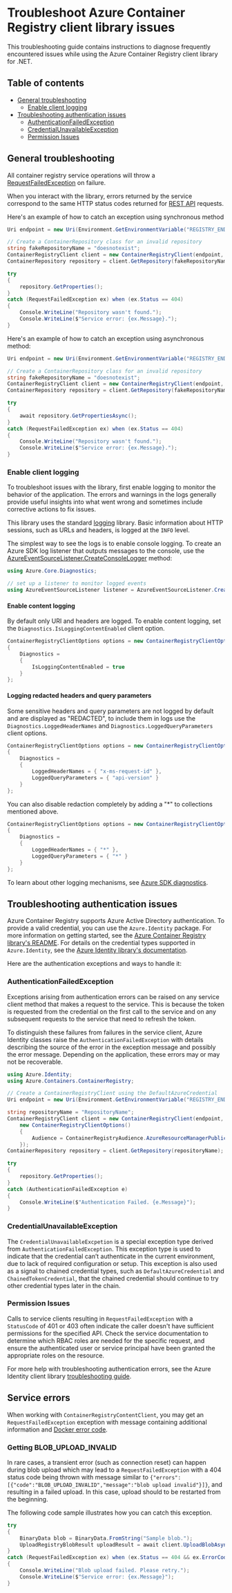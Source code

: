 # Troubleshoot Azure Container Registry client library issues

This troubleshooting guide contains instructions to diagnose frequently encountered issues while using the Azure Container Registry client library for .NET.

## Table of contents

* [General troubleshooting](#general-troubleshooting)
  * [Enable client logging](#enable-client-logging)
* [Troubleshooting authentication issues](#troubleshooting-authentication-issues)
  * [AuthenticationFailedException](#authenticationfailedexception)
  * [CredentialUnavailableException](#credentialunavailableexception)
  * [Permission Issues](#permission-issues)

## General troubleshooting

All container registry service operations will throw a [RequestFailedException](https://docs.microsoft.com/dotnet/api/azure.requestfailedexception?view=azure-dotnet) on failure.

When you interact with the library, errors returned by the service correspond to the same HTTP status codes returned for [REST API](https://docs.microsoft.com/rest/api/containerregistry/) requests.

Here's an example of how to catch an exception using synchronous method

```C# Snippet:ContainerRegistry_Tests_Samples_HandleErrors
Uri endpoint = new Uri(Environment.GetEnvironmentVariable("REGISTRY_ENDPOINT"));

// Create a ContainerRepository class for an invalid repository
string fakeRepositoryName = "doesnotexist";
ContainerRegistryClient client = new ContainerRegistryClient(endpoint, new DefaultAzureCredential());
ContainerRepository repository = client.GetRepository(fakeRepositoryName);

try
{
    repository.GetProperties();
}
catch (RequestFailedException ex) when (ex.Status == 404)
{
    Console.WriteLine("Repository wasn't found.");
    Console.WriteLine($"Service error: {ex.Message}.");
}
```

Here's an example of how to catch an exception using asynchronous method:

```C# Snippet:ContainerRegistry_Tests_Samples_HandleErrorsAsync
Uri endpoint = new Uri(Environment.GetEnvironmentVariable("REGISTRY_ENDPOINT"));

// Create a ContainerRepository class for an invalid repository
string fakeRepositoryName = "doesnotexist";
ContainerRegistryClient client = new ContainerRegistryClient(endpoint, new DefaultAzureCredential());
ContainerRepository repository = client.GetRepository(fakeRepositoryName);

try
{
    await repository.GetPropertiesAsync();
}
catch (RequestFailedException ex) when (ex.Status == 404)
{
    Console.WriteLine("Repository wasn't found.");
    Console.WriteLine($"Service error: {ex.Message}.");
}
```

### Enable client logging

To troubleshoot issues with the library, first enable logging to monitor the behavior of the application. The errors and warnings in the logs generally provide useful insights into what went wrong and sometimes include corrective actions to fix issues.

This library uses the standard [logging](https://docs.microsoft.com/dotnet/azure/sdk/logging) library. Basic information about HTTP sessions, such as URLs and headers, is logged at the `INFO` level.

The simplest way to see the logs is to enable console logging. To create an Azure SDK log listener that outputs messages to the console, use the [AzureEventSourceListener.CreateConsoleLogger](https://docs.microsoft.com/dotnet/api/azure.core.diagnostics.azureeventsourcelistener.createconsolelogger?view=azure-dotnet) method:

```csharp
using Azure.Core.Diagnostics;

// set up a listener to monitor logged events
using AzureEventSourceListener listener = AzureEventSourceListener.CreateConsoleLogger();
```

#### Enable content logging

By default only URI and headers are logged. To enable content logging, set the `Diagnostics.IsLoggingContentEnabled` client option.

``` c#
ContainerRegistryClientOptions options = new ContainerRegistryClientOptions()
{
    Diagnostics =
    {
        IsLoggingContentEnabled = true
    }
};
```

#### Logging redacted headers and query parameters

Some sensitive headers and query parameters are not logged by default and are displayed as "REDACTED", to include them in logs use the `Diagnostics.LoggedHeaderNames` and `Diagnostics.LoggedQueryParameters` client options.

``` c#
ContainerRegistryClientOptions options = new ContainerRegistryClientOptions()
{
    Diagnostics =
    {
        LoggedHeaderNames = { "x-ms-request-id" },
        LoggedQueryParameters = { "api-version" }
    }
};
```

You can also disable redaction completely by adding a "*" to collections mentioned above.

``` c#
ContainerRegistryClientOptions options = new ContainerRegistryClientOptions()
{
    Diagnostics =
    {
        LoggedHeaderNames = { "*" },
        LoggedQueryParameters = { "*" }
    }
};
```

To learn about other logging mechanisms, see [Azure SDK diagnostics](https://github.com/Azure/azure-sdk-for-net/blob/main/sdk/core/Azure.Core/samples/Diagnostics.md).

## Troubleshooting authentication issues

Azure Container Registry supports Azure Active Directory authentication. To provide a valid credential, you can use the `Azure.Identity` package. For more information on getting started, see the [Azure Container Registry library's README](https://github.com/Azure/azure-sdk-for-net/tree/main/sdk/containerregistry/Azure.Containers.ContainerRegistry#authenticate-the-client). For details on the credential types supported in `Azure.Identity`, see the [Azure Identity library's documentation](https://docs.microsoft.com/dotnet/api/overview/azure/Identity-readme).

Here are the authentication exceptions and ways to handle it:

### AuthenticationFailedException

Exceptions arising from authentication errors can be raised on any service client method that makes a request to the service. This is because the token is requested from the credential on the first call to the service and on any subsequent requests to the service that need to refresh the token.

To distinguish these failures from failures in the service client, Azure Identity classes raise the `AuthenticationFailedException` with details describing the source of the error in the exception message and possibly the error message. Depending on the application, these errors may or may not be recoverable.

``` c#
using Azure.Identity;
using Azure.Containers.ContainerRegistry;

// Create a ContainerRegistryClient using the DefaultAzureCredential
Uri endpoint = new Uri(Environment.GetEnvironmentVariable("REGISTRY_ENDPOINT"));

string repositoryName = "RepositoryName";
ContainerRegistryClient client = new ContainerRegistryClient(endpoint, new DefaultAzureCredential(),
    new ContainerRegistryClientOptions()
    {
        Audience = ContainerRegistryAudience.AzureResourceManagerPublicCloud
    });
ContainerRepository repository = client.GetRepository(repositoryName);

try
{
    repository.GetProperties();
}
catch (AuthenticationFailedException e)
{
    Console.WriteLine($"Authentication Failed. {e.Message}");
}
```

### CredentialUnavailableException

The `CredentialUnavailableExcpetion` is a special exception type derived from `AuthenticationFailedException`. This exception type is used to indicate that the credential can’t authenticate in the current environment, due to lack of required configuration or setup. This exception is also used as a signal to chained credential types, such as `DefaultAzureCredential` and `ChainedTokenCredential`, that the chained credential should continue to try other credential types later in the chain.

### Permission Issues

Calls to service clients resulting in `RequestFailedException` with a `StatusCode` of 401 or 403 often indicate the caller doesn't have sufficient permissions for the specified API. Check the service documentation to determine which RBAC roles are needed for the specific request, and ensure the authenticated user or service principal have been granted the appropriate roles on the resource.

For more help with troubleshooting authentication errors, see the Azure Identity client library [troubleshooting guide](https://github.com/Azure/azure-sdk-for-net/blob/main/sdk/identity/Azure.Identity/TROUBLESHOOTING.md).

## Service errors

When working with `ContainerRegistryContentClient`, you may get an `RequestFailedException` exception with
message containing additional information and [Docker error code](https://docs.docker.com/registry/spec/api/#errors-2).

### Getting BLOB_UPLOAD_INVALID

In rare cases, a transient error (such as connection reset) can happen during blob upload which may lead to a `RequestFailedException` with a 404 status code being thrown with message similar to
`{"errors":[{"code":"BLOB_UPLOAD_INVALID","message":"blob upload invalid"}]}`, and resulting in a failed upload.  In this case, upload should to be restarted from the beginning.

The following code sample illustrates how you can catch this exception.

```C# Snippet:ContainerRegistry_Samples_CanCatchUploadFailure
try
{
    BinaryData blob = BinaryData.FromString("Sample blob.");
    UploadRegistryBlobResult uploadResult = await client.UploadBlobAsync(blob);
}
catch (RequestFailedException ex) when (ex.Status == 404 && ex.ErrorCode == "BLOB_UPLOAD_INVALID")
{
    Console.WriteLine("Blob upload failed. Please retry.");
    Console.WriteLine($"Service error: {ex.Message}");
}
```
